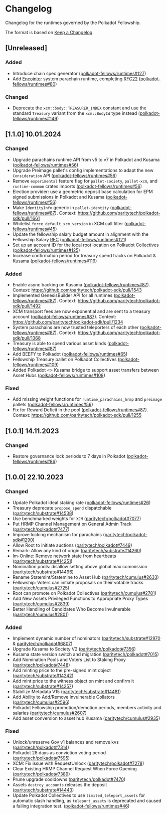 # Changelog

Changelog for the runtimes governed by the Polkadot Fellowship.

The format is based on [Keep a Changelog](https://keepachangelog.com/en/1.0.0/).

## [Unreleased]

### Added

- Introduce chain spec generator ([polkadot-fellows/runtimes#127](https://github.com/polkadot-fellows/runtimes/pull/127))
- Add [Encointer](https://encointer.org) system parachain runtime, completing [RFC22](https://github.com/polkadot-fellows/RFCs/blob/main/text/0022-adopt-encointer-runtime.md) ([polkadot-fellows/runtimes#80](https://github.com/polkadot-fellows/runtimes/pull/80))

### Changed

- Deprecate the `xcm::body::TREASURER_INDEX` constant and use the standard `Treasury` variant from the `xcm::BodyId` type instead ([polkadot-fellows/runtimes#149](https://github.com/polkadot-fellows/runtimes/pull/149))

## [1.1.0] 10.01.2024

### Changed

- Upgrade parachains runtime API from v5 to v7 in Polkadot and Kusama ([polkadot-fellows/runtimes#56](https://github.com/polkadot-fellows/runtimes/pull/56))
- Upgrade Preimage pallet's config implementations to adapt the new `Consideration` API ([polkadot-fellows/runtimes#56](https://github.com/polkadot-fellows/runtimes/pull/56))
- Remove `experimental` feature flag for `pallet-society`, `pallet-xcm`, and `runtime-common` crates imports ([polkadot-fellows/runtimes#56](https://github.com/polkadot-fellows/runtimes/pull/56))
- Election provider: use a geometric deposit base calculation for EPM signed submissions in Polkadot and Kusama ([polkadot-fellows/runtimes#56](https://github.com/polkadot-fellows/runtimes/pull/56))
- Make `IdentityInfo` generic in `pallet-identity` ([polkadot-fellows/runtimes#87](https://github.com/polkadot-fellows/runtimes/pull/87)). Context: https://github.com/paritytech/polkadot-sdk/pull/1661
- Whitelist `force_default_xcm_version` in XCM call filter ([polkadot-fellows/runtimes#45](https://github.com/polkadot-fellows/runtimes/pull/45))
- Update the fellowship salary budget amount in alignment with the Fellowship Salary [RFC](https://github.com/polkadot-fellows/RFCs/pull/50) ([polkadot-fellows/runtimes#121](https://github.com/polkadot-fellows/runtimes/pull/121))
- Set up an account ID for the local root location on Polkadot Collectives ([polkadot-fellows/runtimes#125](https://github.com/polkadot-fellows/runtimes/pull/125))
- Increase confirmation period for treasury spend tracks on Polkadot & Kusama ([polkadot-fellows/runtimes#119](https://github.com/polkadot-fellows/runtimes/pull/119))

### Added

- Enable async backing on Kusama ([polkadot-fellows/runtimes#87](https://github.com/polkadot-fellows/runtimes/pull/87)). Context: https://github.com/paritytech/polkadot-sdk/pull/1543
- Implemented GenesisBuilder API for all runtimes ([polkadot-fellows/runtimes#87](https://github.com/polkadot-fellows/runtimes/pull/87)). Context: https://github.com/paritytech/polkadot-sdk/pull/1492
- XCM transport fees are now exponential and are sent to a treasury account ([polkadot-fellows/runtimes#87](https://github.com/polkadot-fellows/runtimes/pull/87)). Context: https://github.com/paritytech/polkadot-sdk/pull/1234
- System parachains are now trusted teleporters of each other ([polkadot-fellows/runtimes#87](https://github.com/polkadot-fellows/runtimes/pull/87)). Context: https://github.com/paritytech/polkadot-sdk/pull/1368
- Treasury is able to spend various asset kinds ([polkadot-fellows/runtimes#87](https://github.com/polkadot-fellows/runtimes/pull/87))
- Add BEEFY to Polkadot ([polkadot-fellows/runtimes#65](https://github.com/polkadot-fellows/runtimes/pull/65))
- Fellowship Treasury pallet on Polkadot Collectives ([polkadot-fellows/runtimes#109](https://github.com/polkadot-fellows/runtimes/pull/109))
- Added Polkadot <> Kusama bridge to support asset transfers between Asset Hubs ([polkadot-fellows/runtimes#108](https://github.com/polkadot-fellows/runtimes/pull/108))

### Fixed

- Add missing weight functions for `runtime_parachains_hrmp` and `preimage` pallets ([polkadot-fellows/runtimes#56](https://github.com/polkadot-fellows/runtimes/pull/56))
- Fix for Reward Deficit in the pool ([polkadot-fellows/runtimes#87](https://github.com/polkadot-fellows/runtimes/pull/87)). Context: https://github.com/paritytech/polkadot-sdk/pull/1255

## [1.0.1] 14.11.2023

### Changed

- Restore governance lock periods to 7 days in Polkadot ([polkadot-fellows/runtimes#86](https://github.com/polkadot-fellows/runtimes/pull/86))

## [1.0.0] 22.10.2023

### Changed

- Update Polkadot ideal staking rate ([polkadot-fellows/runtimes#26](https://github.com/polkadot-fellows/runtimes/pull/26))
- Treasury deprecate `propose_spend` dispatchable ([paritytech/substrate#14538](https://github.com/paritytech/substrate/pull/14538))
- Use benchmarked weights for `XCM` ([paritytech/polkadot#7077](https://github.com/paritytech/polkadot/pull/7077))
- Put HRMP Channel Management on General Admin Track ([paritytech/polkadot#7477](https://github.com/paritytech/polkadot/pull/7477))
- Improve locking mechanism for parachains ([paritytech/polkadot-sdk#1290](https://github.com/paritytech/polkadot-sdk/pull/1290))
- Allow Root to initiate auctions ([paritytech/polkadot#7449](https://github.com/paritytech/polkadot/pull/7449))
- Remark: Allow any kind of origin ([paritytech/substrate#14260](https://github.com/paritytech/substrate/pull/14260))
- Im-Online: Remove network state from heartbeats ([paritytech/substrate#14251](https://github.com/paritytech/substrate/pull/14251))
- Nomination pools: disallow setting above global max commission ([paritytech/substrate#14496](https://github.com/paritytech/substrate/pull/14496))
- Rename Statemint/Statemine to Asset Hub ([paritytech/cumulus#2633](https://github.com/paritytech/cumulus/pull/2633))
- Fellowship: Voters can initiate proposals on their votable tracks ([paritytech/cumulus#2725](https://github.com/paritytech/cumulus/pull/2725))
- Root can promote on Polkadot Collectives ([paritytech/cumulus#2781](https://github.com/paritytech/cumulus/pull/2781))
- Add New Assets Privileged Functions to Appropriate Proxy Types ([paritytech/cumulus#2839](https://github.com/paritytech/cumulus/pull/2839))
- Better Handling of Candidates Who Become Invulnerable ([paritytech/cumulus#2801](https://github.com/paritytech/cumulus/pull/2801))

### Added

- Implement dynamic number of nominators ([paritytech/substrate#12970](https://github.com/paritytech/substrate/pull/12970) & [paritytech/polkadot#6807](https://github.com/paritytech/polkadot/pull/6807))
- Upgrade Kusama to Society V2 ([paritytech/polkadot#7356](https://github.com/paritytech/polkadot/pull/7356))
- Kusama state version switch and migration ([paritytech/polkadot#7015](https://github.com/paritytech/polkadot/pull/7015))
- Add Nomination Pools and Voters List to Staking Proxy ([paritytech/polkadot#7448](https://github.com/paritytech/polkadot/pull/7448))
- Add minting price to the pre-signed mint object ([paritytech/substrate#14242](https://github.com/paritytech/substrate/pull/14242))
- Add mint price to the witness object on mint and confirm it ([paritytech/substrate#14257](https://github.com/paritytech/substrate/pull/14257))
- Stabilize Metadata V15 ([paritytech/substrate#14481](https://github.com/paritytech/substrate/pull/14481))
- Add Ability to Add/Remove Invulnerable Collators ([paritytech/cumulus#2596](https://github.com/paritytech/cumulus/pull/2596))
- Polkadot Fellowship promotion/demotion periods, members activity and salaries ([paritytech/cumulus#2607](https://github.com/paritytech/cumulus/pull/2607))
- Add asset conversion to asset hub Kusama ([paritytech/cumulus#2935](https://github.com/paritytech/cumulus/pull/2935))

### Fixed

- Unlock/unreserve Gov v1 balances and remove kvs ([paritytech/polkadot#7314](https://github.com/paritytech/polkadot/pull/7314))
- Polkadot 28 days as conviction voting period ([paritytech/polkadot#7595](https://github.com/paritytech/polkadot/pull/7595))
- XCM: Fix issue with RequestUnlock ([paritytech/polkadot#7278](https://github.com/paritytech/polkadot/pull/7278))
- Clear Existing HRMP Channel Request When Force Opening ([paritytech/polkadot#7389](https://github.com/paritytech/polkadot/pull/7389))
- Prune upgrade cooldowns ([paritytech/polkadot#7470](https://github.com/paritytech/polkadot/pull/7470))
- Assets `destroy_accounts` releases the deposit
  ([paritytech/substrate#14443](https://github.com/paritytech/substrate/pull/14443))
- Update Polkadot Collectives to use `limited_teleport_assets` for automatic slash handling, as
  `teleport_assets` is deprecated and caused a failing integration test. ([polkadot-fellows/runtimes#46](https://github.com/polkadot-fellows/runtimes/pull/46))
